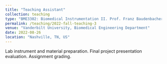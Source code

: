 ```yaml
---
title: "Teaching Assistant"
collection: teaching
type: "BME3302: Biomedical Instrumentation II. Prof. Franz Baudenbacher"
permalink: /teaching/2022-fall-teaching-3
venue: "Vanderbilt University, Biomedical Engineering Department"
date: 2022-08-26
location: "Nashville, TN, US"
---
```


Lab instrument and material preparation. Final project presentation evaluation. Assignment grading.